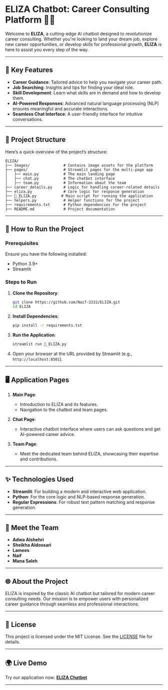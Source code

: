 # ELIZA Chatbot: Career Consulting Platform 🚗💨

Welcome to **ELIZA**, a cutting-edge AI chatbot designed to revolutionize career consulting. Whether you're looking to land your dream job, explore new career opportunities, or develop skills for professional growth, **ELIZA** is here to assist you every step of the way.

---

## 🌟 Key Features

- **Career Guidance**: Tailored advice to help you navigate your career path.
- **Job Searching**: Insights and tips for finding your ideal role.
- **Skill Development**: Learn what skills are in demand and how to develop them.
- **AI-Powered Responses**: Advanced natural language processing (NLP) ensures meaningful and accurate interactions.
- **Seamless Chat Interface**: A user-friendly interface for intuitive conversations.

---

## 📂 Project Structure

Here’s a quick overview of the project’s structure:

```
ELIZA/
├── Images/               # Contains image assets for the platform
├── pages/                # Streamlit pages for the multi-page app
│   ├── main.py           # The main landing page
│   ├── chat.py           # The chatbot interface
│   ├── team.py           # Information about the team
├── career_details.py     # Logic for handling career-related details
├── eliza.py              # Core logic for response generation
├── 🤖_ELIZA.py           # Main script for running the application
├── helpers.py            # Helper functions for the project
├── requirements.txt      # Python dependencies for the project
├── README.md             # Project documentation
```

---

## 🚀 How to Run the Project

### Prerequisites

Ensure you have the following installed:
- Python 3.9+
- Streamlit

### Steps to Run

1. **Clone the Repository**:
   ```bash
   git clone https://github.com/Naif-2222/ELIZA.git
   cd ELIZA
   ```

2. **Install Dependencies**:
   ```bash
   pip install -r requirements.txt
   ```

3. **Run the Application**:
   ```bash
   streamlit run 🤖_ELIZA.py
   ```

4. Open your browser at the URL provided by Streamlit (e.g., `http://localhost:8501`).

---

## 🖥️ Application Pages

1. **Main Page**:
   - Introduction to ELIZA and its features.
   - Navigation to the chatbot and team pages.

2. **Chat Page**:
   - Interactive chatbot interface where users can ask questions and get AI-powered career advice.

3. **Team Page**:
   - Meet the dedicated team behind ELIZA, showcasing their expertise and contributions.

---

## ✨ Technologies Used

- **Streamlit**: For building a modern and interactive web application.
- **Python**: For the core logic and NLP-based response generation.
- **Regular Expressions**: For robust text pattern matching and response generation.

---

## 👥 Meet the Team

- **Adwa Alshehri**
- **Sheikha Aldossari**
- **Lamees**
- **Naif**
- **Mana Saleh**

---

## 🌐 About the Project

ELIZA is inspired by the classic AI chatbot but tailored for modern career consulting needs. Our mission is to empower users with personalized career guidance through seamless and professional interactions.

---

## 📜 License

This project is licensed under the MIT License. See the [LICENSE](LICENSE) file for details.

---

## 🌍 Live Demo

Try our application now: **[ELIZA Chatbot](https://eliza-twuiq.streamlit.app/)**

---
